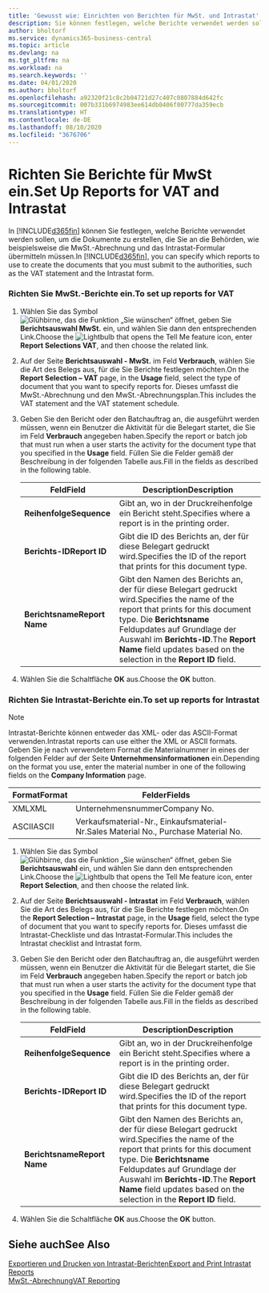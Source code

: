 ```yaml
---
title: 'Gewusst wie: Einrichten von Berichten für MwSt. und Intrastat'
description: Sie können festlegen, welche Berichte verwendet werden sollen, um die Dokumente zu erstellen, die Sie an die Behörden, wie beispielsweise die MwSt.-Abrechnung und das Intrastat-Formular übermitteln müssen.
author: bholtorf
ms.service: dynamics365-business-central
ms.topic: article
ms.devlang: na
ms.tgt_pltfrm: na
ms.workload: na
ms.search.keywords: ''
ms.date: 04/01/2020
ms.author: bholtorf
ms.openlocfilehash: a92320f21c8c2b04721d27c407c0807884d642fc
ms.sourcegitcommit: 007b331b6974983ee614db0406f00777da359ecb
ms.translationtype: HT
ms.contentlocale: de-DE
ms.lasthandoff: 08/10/2020
ms.locfileid: "3676706"
---
```

# <a name="set-up-reports-for-vat-and-intrastat"></a><span data-ttu-id="11385-103">Richten Sie Berichte für MwSt ein.</span><span class="sxs-lookup"><span data-stu-id="11385-103">Set Up Reports for VAT and Intrastat</span></span>
<span data-ttu-id="11385-104">In [!INCLUDE[d365fin](../../includes/d365fin_md.md)] können Sie festlegen, welche Berichte verwendet werden sollen, um die Dokumente zu erstellen, die Sie an die Behörden, wie beispielsweise die MwSt.-Abrechnung und das Intrastat-Formular übermitteln müssen.</span><span class="sxs-lookup"><span data-stu-id="11385-104">In [!INCLUDE[d365fin](../../includes/d365fin_md.md)], you can specify which reports to use to create the documents that you must submit to the authorities, such as the VAT statement and the Intrastat form.</span></span>  

### <a name="to-set-up-reports-for-vat"></a><span data-ttu-id="11385-105">Richten Sie MwSt.-Berichte ein.</span><span class="sxs-lookup"><span data-stu-id="11385-105">To set up reports for VAT</span></span>  

1.  <span data-ttu-id="11385-106">Wählen Sie das Symbol ![Glühbirne, das die Funktion „Sie wünschen“ öffnet](../../media/ui-search/search_small.png "Sagen Sie mir, was Sie tun wollen"), geben Sie **Berichtsauswahl MwSt.** ein, und wählen Sie dann den entsprechenden Link.</span><span class="sxs-lookup"><span data-stu-id="11385-106">Choose the ![Lightbulb that opens the Tell Me feature](../../media/ui-search/search_small.png "Tell me what you want to do") icon, enter **Report Selections VAT**, and then choose the related link.</span></span>  

2.  <span data-ttu-id="11385-107">Auf der Seite **Berichtsauswahl - MwSt.** im Feld **Verbrauch**, wählen Sie die Art des Belegs aus, für die Sie Berichte festlegen möchten.</span><span class="sxs-lookup"><span data-stu-id="11385-107">On the **Report Selection – VAT** page, in the **Usage** field, select the type of document that you want to specify reports for.</span></span> <span data-ttu-id="11385-108">Dieses umfasst die MwSt.-Abrechnung und den MwSt.-Abrechnungsplan.</span><span class="sxs-lookup"><span data-stu-id="11385-108">This includes the VAT statement and the VAT statement schedule.</span></span>  

3.  <span data-ttu-id="11385-109">Geben Sie den Bericht oder den Batchauftrag an, die ausgeführt werden müssen, wenn ein Benutzer die Aktivität für die Belegart startet, die Sie im Feld **Verbrauch** angegeben haben.</span><span class="sxs-lookup"><span data-stu-id="11385-109">Specify the report or batch job that must run when a user starts the activity for the document type that you specified in the **Usage** field.</span></span> <span data-ttu-id="11385-110">Füllen Sie die Felder gemäß der Beschreibung in der folgenden Tabelle aus.</span><span class="sxs-lookup"><span data-stu-id="11385-110">Fill in the fields as described in the following table.</span></span>  

    |<span data-ttu-id="11385-111">Feld</span><span class="sxs-lookup"><span data-stu-id="11385-111">Field</span></span>|<span data-ttu-id="11385-112">Description</span><span class="sxs-lookup"><span data-stu-id="11385-112">Description</span></span>|  
    |---------------------------------|---------------------------------------|  
    |<span data-ttu-id="11385-113">**Reihenfolge**</span><span class="sxs-lookup"><span data-stu-id="11385-113">**Sequence**</span></span>|<span data-ttu-id="11385-114">Gibt an, wo in der Druckreihenfolge ein Bericht steht.</span><span class="sxs-lookup"><span data-stu-id="11385-114">Specifies where a report is in the printing order.</span></span>|  
    |<span data-ttu-id="11385-115">**Berichts-ID**</span><span class="sxs-lookup"><span data-stu-id="11385-115">**Report ID**</span></span>|<span data-ttu-id="11385-116">Gibt die ID des Berichts an, der für diese Belegart gedruckt wird.</span><span class="sxs-lookup"><span data-stu-id="11385-116">Specifies the ID of the report that prints for this document type.</span></span>|  
    |<span data-ttu-id="11385-117">**Berichtsname**</span><span class="sxs-lookup"><span data-stu-id="11385-117">**Report Name**</span></span>|<span data-ttu-id="11385-118">Gibt den Namen des Berichts an, der für diese Belegart gedruckt wird.</span><span class="sxs-lookup"><span data-stu-id="11385-118">Specifies the name of the report that prints for this document type.</span></span> <span data-ttu-id="11385-119">Die **Berichtsname** Feldupdates auf Grundlage der Auswahl im **Berichts-ID**.</span><span class="sxs-lookup"><span data-stu-id="11385-119">The **Report Name** field updates based on the selection in the **Report ID** field.</span></span>|  

4.  <span data-ttu-id="11385-120">Wählen Sie die Schaltfläche **OK** aus.</span><span class="sxs-lookup"><span data-stu-id="11385-120">Choose the **OK** button.</span></span>  

### <a name="to-set-up-reports-for-intrastat"></a><span data-ttu-id="11385-121">Richten Sie Intrastat-Berichte ein.</span><span class="sxs-lookup"><span data-stu-id="11385-121">To set up reports for Intrastat</span></span>  
> [!NOTE]
> <span data-ttu-id="11385-122">Intrastat-Berichte können entweder das XML- oder das ASCII-Format verwenden.</span><span class="sxs-lookup"><span data-stu-id="11385-122">Intrastat reports can use either the XML or ASCII formats.</span></span> <span data-ttu-id="11385-123">Geben Sie je nach verwendetem Format die Materialnummer in eines der folgenden Felder auf der Seite **Unternehmensinformationen** ein.</span><span class="sxs-lookup"><span data-stu-id="11385-123">Depending on the format you use, enter the material number in one of the following fields on the **Company  Information** page.</span></span>  
> 
> |<span data-ttu-id="11385-124">Format</span><span class="sxs-lookup"><span data-stu-id="11385-124">Format</span></span>|<span data-ttu-id="11385-125">Felder</span><span class="sxs-lookup"><span data-stu-id="11385-125">Fields</span></span>|
> |---------|---------|
> |<span data-ttu-id="11385-126">XML</span><span class="sxs-lookup"><span data-stu-id="11385-126">XML</span></span>|<span data-ttu-id="11385-127">Unternehmensnummer</span><span class="sxs-lookup"><span data-stu-id="11385-127">Company No.</span></span>|
> |<span data-ttu-id="11385-128">ASCII</span><span class="sxs-lookup"><span data-stu-id="11385-128">ASCII</span></span>|<span data-ttu-id="11385-129">Verkaufsmaterial-Nr., Einkaufsmaterial-Nr.</span><span class="sxs-lookup"><span data-stu-id="11385-129">Sales Material No., Purchase Material No.</span></span>|

1.  <span data-ttu-id="11385-130">Wählen Sie das Symbol ![Glühbirne, das die Funktion „Sie wünschen“ öffnet](../../media/ui-search/search_small.png "Sagen Sie mir, was Sie tun wollen"), geben Sie **Berichtsauswahl** ein, und wählen Sie dann den entsprechenden Link.</span><span class="sxs-lookup"><span data-stu-id="11385-130">Choose the ![Lightbulb that opens the Tell Me feature](../../media/ui-search/search_small.png "Tell me what you want to do") icon, enter **Report Selection**, and then choose the related link.</span></span>  

2.  <span data-ttu-id="11385-131">Auf der Seite **Berichtsauswahl - Intrastat** im Feld **Verbrauch**, wählen Sie die Art des Belegs aus, für die Sie Berichte festlegen möchten.</span><span class="sxs-lookup"><span data-stu-id="11385-131">On the **Report Selection – Intrastat** page, in the **Usage** field, select the type of document that you want to specify reports for.</span></span> <span data-ttu-id="11385-132">Dieses umfasst die Intrastat-Checkliste und das Intrastat-Formular.</span><span class="sxs-lookup"><span data-stu-id="11385-132">This includes the Intrastat checklist and Intrastat form.</span></span>  

3.  <span data-ttu-id="11385-133">Geben Sie den Bericht oder den Batchauftrag an, die ausgeführt werden müssen, wenn ein Benutzer die Aktivität für die Belegart startet, die Sie im Feld **Verbrauch** angegeben haben.</span><span class="sxs-lookup"><span data-stu-id="11385-133">Specify the report or batch job that must run when a user starts the activity for the document type that you specified in the **Usage** field.</span></span> <span data-ttu-id="11385-134">Füllen Sie die Felder gemäß der Beschreibung in der folgenden Tabelle aus.</span><span class="sxs-lookup"><span data-stu-id="11385-134">Fill in the fields as described in the following table.</span></span>  

    |<span data-ttu-id="11385-135">Feld</span><span class="sxs-lookup"><span data-stu-id="11385-135">Field</span></span>|<span data-ttu-id="11385-136">Description</span><span class="sxs-lookup"><span data-stu-id="11385-136">Description</span></span>|  
    |---------------------------------|---------------------------------------|  
    |<span data-ttu-id="11385-137">**Reihenfolge**</span><span class="sxs-lookup"><span data-stu-id="11385-137">**Sequence**</span></span>|<span data-ttu-id="11385-138">Gibt an, wo in der Druckreihenfolge ein Bericht steht.</span><span class="sxs-lookup"><span data-stu-id="11385-138">Specifies where a report is in the printing order.</span></span>|  
    |<span data-ttu-id="11385-139">**Berichts-ID**</span><span class="sxs-lookup"><span data-stu-id="11385-139">**Report ID**</span></span>|<span data-ttu-id="11385-140">Gibt die ID des Berichts an, der für diese Belegart gedruckt wird.</span><span class="sxs-lookup"><span data-stu-id="11385-140">Specifies the ID of the report that prints for this document type.</span></span>|  
    |<span data-ttu-id="11385-141">**Berichtsname**</span><span class="sxs-lookup"><span data-stu-id="11385-141">**Report Name**</span></span>|<span data-ttu-id="11385-142">Gibt den Namen des Berichts an, der für diese Belegart gedruckt wird.</span><span class="sxs-lookup"><span data-stu-id="11385-142">Specifies the name of the report that prints for this document type.</span></span> <span data-ttu-id="11385-143">Die **Berichtsname** Feldupdates auf Grundlage der Auswahl im **Berichts-ID**.</span><span class="sxs-lookup"><span data-stu-id="11385-143">The **Report Name** field updates based on the selection in the **Report ID** field.</span></span>|  

4.  <span data-ttu-id="11385-144">Wählen Sie die Schaltfläche **OK** aus.</span><span class="sxs-lookup"><span data-stu-id="11385-144">Choose the **OK** button.</span></span>  

## <a name="see-also"></a><span data-ttu-id="11385-145">Siehe auch</span><span class="sxs-lookup"><span data-stu-id="11385-145">See Also</span></span>  
[<span data-ttu-id="11385-146">Exportieren und Drucken von Intrastat-Berichten</span><span class="sxs-lookup"><span data-stu-id="11385-146">Export and Print Intrastat Reports</span></span>](how-to-export-and-print-intrastat-reports.md)  
[<span data-ttu-id="11385-147">MwSt.-Abrechnung</span><span class="sxs-lookup"><span data-stu-id="11385-147">VAT Reporting</span></span>](vat-reporting.md)
